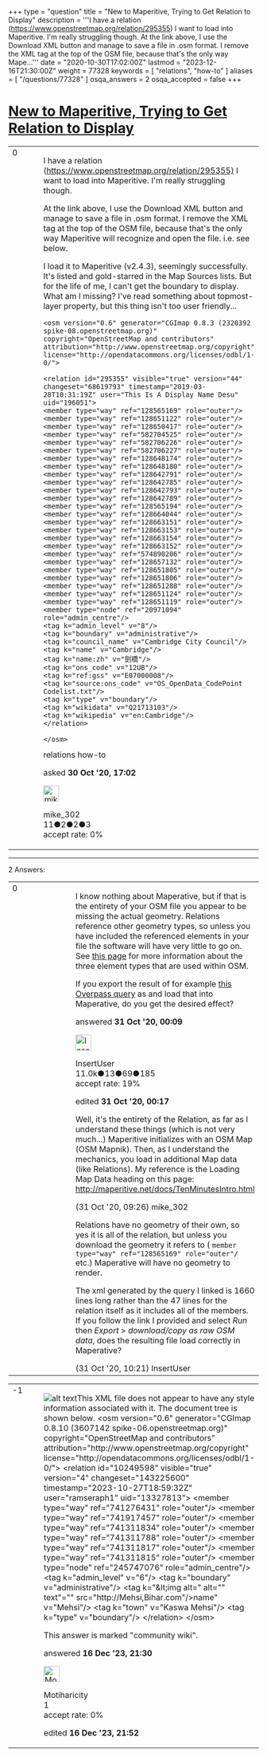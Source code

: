 +++
type = "question"
title = "New to Maperitive, Trying to Get Relation to Display"
description = '''I have a relation (https://www.openstreetmap.org/relation/295355) I want to load into Maperitive. I&#x27;m really struggling though. At the link above, I use the Download XML button and manage to save a file in .osm format. I remove the XML tag at the top of the OSM file, because that&#x27;s the only way Mape...'''
date = "2020-10-30T17:02:00Z"
lastmod = "2023-12-16T21:30:00Z"
weight = 77328
keywords = [ "relations", "how-to" ]
aliases = [ "/questions/77328" ]
osqa_answers = 2
osqa_accepted = false
+++

<div class="headNormal">

# [New to Maperitive, Trying to Get Relation to Display](/questions/77328/new-to-maperitive-trying-to-get-relation-to-display)

</div>

<div id="main-body">

<div id="askform">

<table id="question-table" style="width:100%;">
<colgroup>
<col style="width: 50%" />
<col style="width: 50%" />
</colgroup>
<tbody>
<tr>
<td style="width: 30px; vertical-align: top"><div class="vote-buttons">
<span id="post-77328-upvote" class="ajax-command post-vote up" rel="nofollow" title="I like this post (click again to cancel)"> </span>
<div id="post-77328-score" class="post-score" title="current number of votes">
0
</div>
<span id="post-77328-downvote" class="ajax-command post-vote down" rel="nofollow" title="I dont like this post (click again to cancel)"> </span> <span id="favorite-mark" class="ajax-command favorite-mark" rel="nofollow" title="mark/unmark this question as favorite (click again to cancel)"> </span>
<div id="favorite-count" class="favorite-count">
&#10;</div>
</div></td>
<td><div id="item-right">
<div class="question-body">
<p>I have a relation (<a href="https://www.openstreetmap.org/relation/295355)">https://www.openstreetmap.org/relation/295355)</a> I want to load into Maperitive. I'm really struggling though.</p>
<p>At the link above, I use the Download XML button and manage to save a file in .osm format. I remove the XML tag at the top of the OSM file, because that's the only way Maperitive will recognize and open the file. i.e. see below.</p>
<p>I load it to Maperitive (v2.4.3), seemingly successfully. It's listed and gold-starred in the Map Sources lists. But for the life of me, I can't get the boundary to display. What am I missing? I've read something about topmost-layer property, but this thing isn't too user friendly...</p>
<pre><code>&lt;osm version=&quot;0.6&quot; generator=&quot;CGImap 0.8.3 (2320392 spike-08.openstreetmap.org)&quot; copyright=&quot;OpenStreetMap and contributors&quot; attribution=&quot;http://www.openstreetmap.org/copyright&quot; license=&quot;http://opendatacommons.org/licenses/odbl/1-0/&quot;&gt;
&#10;&lt;relation id=&quot;295355&quot; visible=&quot;true&quot; version=&quot;44&quot; changeset=&quot;68619793&quot; timestamp=&quot;2019-03-28T10:31:19Z&quot; user=&quot;This Is A Display Name Desu&quot; uid=&quot;196051&quot;&gt;
&lt;member type=&quot;way&quot; ref=&quot;128565169&quot; role=&quot;outer&quot;/&gt;
&lt;member type=&quot;way&quot; ref=&quot;128651122&quot; role=&quot;outer&quot;/&gt;
&lt;member type=&quot;way&quot; ref=&quot;128650417&quot; role=&quot;outer&quot;/&gt;
&lt;member type=&quot;way&quot; ref=&quot;582704525&quot; role=&quot;outer&quot;/&gt;
&lt;member type=&quot;way&quot; ref=&quot;582706226&quot; role=&quot;outer&quot;/&gt;
&lt;member type=&quot;way&quot; ref=&quot;582706227&quot; role=&quot;outer&quot;/&gt;
&lt;member type=&quot;way&quot; ref=&quot;128648174&quot; role=&quot;outer&quot;/&gt;
&lt;member type=&quot;way&quot; ref=&quot;128648180&quot; role=&quot;outer&quot;/&gt;
&lt;member type=&quot;way&quot; ref=&quot;128642791&quot; role=&quot;outer&quot;/&gt;
&lt;member type=&quot;way&quot; ref=&quot;128642785&quot; role=&quot;outer&quot;/&gt;
&lt;member type=&quot;way&quot; ref=&quot;128642793&quot; role=&quot;outer&quot;/&gt;
&lt;member type=&quot;way&quot; ref=&quot;128642789&quot; role=&quot;outer&quot;/&gt;
&lt;member type=&quot;way&quot; ref=&quot;128565194&quot; role=&quot;outer&quot;/&gt;
&lt;member type=&quot;way&quot; ref=&quot;128664044&quot; role=&quot;outer&quot;/&gt;
&lt;member type=&quot;way&quot; ref=&quot;128663151&quot; role=&quot;outer&quot;/&gt;
&lt;member type=&quot;way&quot; ref=&quot;128663153&quot; role=&quot;outer&quot;/&gt;
&lt;member type=&quot;way&quot; ref=&quot;128663154&quot; role=&quot;outer&quot;/&gt;
&lt;member type=&quot;way&quot; ref=&quot;128663152&quot; role=&quot;outer&quot;/&gt;
&lt;member type=&quot;way&quot; ref=&quot;574890206&quot; role=&quot;outer&quot;/&gt;
&lt;member type=&quot;way&quot; ref=&quot;128657132&quot; role=&quot;outer&quot;/&gt;
&lt;member type=&quot;way&quot; ref=&quot;128651805&quot; role=&quot;outer&quot;/&gt;
&lt;member type=&quot;way&quot; ref=&quot;128651806&quot; role=&quot;outer&quot;/&gt;
&lt;member type=&quot;way&quot; ref=&quot;128651288&quot; role=&quot;outer&quot;/&gt;
&lt;member type=&quot;way&quot; ref=&quot;128651124&quot; role=&quot;outer&quot;/&gt;
&lt;member type=&quot;way&quot; ref=&quot;128651119&quot; role=&quot;outer&quot;/&gt;
&lt;member type=&quot;node&quot; ref=&quot;20971094&quot; role=&quot;admin_centre&quot;/&gt;
&lt;tag k=&quot;admin_level&quot; v=&quot;8&quot;/&gt;
&lt;tag k=&quot;boundary&quot; v=&quot;administrative&quot;/&gt;
&lt;tag k=&quot;council_name&quot; v=&quot;Cambridge City Council&quot;/&gt;
&lt;tag k=&quot;name&quot; v=&quot;Cambridge&quot;/&gt;
&lt;tag k=&quot;name:zh&quot; v=&quot;劍橋&quot;/&gt;
&lt;tag k=&quot;ons_code&quot; v=&quot;12UB&quot;/&gt;
&lt;tag k=&quot;ref:gss&quot; v=&quot;E07000008&quot;/&gt;
&lt;tag k=&quot;source:ons_code&quot; v=&quot;OS_OpenData_CodePoint Codelist.txt&quot;/&gt;
&lt;tag k=&quot;type&quot; v=&quot;boundary&quot;/&gt;
&lt;tag k=&quot;wikidata&quot; v=&quot;Q21713103&quot;/&gt;
&lt;tag k=&quot;wikipedia&quot; v=&quot;en:Cambridge&quot;/&gt;
&lt;/relation&gt;
&#10;&lt;/osm&gt;</code></pre>
</div>
<div id="question-tags" class="tags-container tags">
<span class="post-tag tag-link-relations" rel="tag" title="see questions tagged &#39;relations&#39;">relations</span> <span class="post-tag tag-link-how-to" rel="tag" title="see questions tagged &#39;how-to&#39;">how-to</span>
</div>
<div id="question-controls" class="post-controls">
&#10;</div>
<div class="post-update-info-container">
<div class="post-update-info post-update-info-user">
<p>asked <strong>30 Oct '20, 17:02</strong></p>
<img src="https://secure.gravatar.com/avatar/bb4a96818219ef4d7ac338f922f02437?s=32&amp;d=identicon&amp;r=g" class="gravatar" width="32" height="32" alt="mike_302&#39;s gravatar image" />
<p><span>mike_302</span><br />
<span class="score" title="11 reputation points">11</span><span title="2 badges"><span class="badge1">●</span><span class="badgecount">2</span></span><span title="2 badges"><span class="silver">●</span><span class="badgecount">2</span></span><span title="3 badges"><span class="bronze">●</span><span class="badgecount">3</span></span><br />
<span class="accept_rate" title="Rate of the user&#39;s accepted answers">accept rate:</span> <span title="mike_302 has no accepted answers">0%</span></p>
</div>
</div>
<div id="comments-container-77328" class="comments-container">
&#10;</div>
<div id="comment-tools-77328" class="comment-tools">
&#10;</div>
<div class="clear">
&#10;</div>
<div id="comment-77328-form-container" class="comment-form-container">
&#10;</div>
<div class="clear">
&#10;</div>
</div></td>
</tr>
</tbody>
</table>

------------------------------------------------------------------------

<div class="tabBar">

<span id="sort-top"></span>

<div class="headQuestions">

2 Answers:

</div>

</div>

<span id="77333"></span>

<div id="answer-container-77333" class="answer">

<table style="width:100%;">
<colgroup>
<col style="width: 50%" />
<col style="width: 50%" />
</colgroup>
<tbody>
<tr>
<td style="width: 30px; vertical-align: top"><div class="vote-buttons">
<span id="post-77333-upvote" class="ajax-command post-vote up" rel="nofollow" title="I like this post (click again to cancel)"> </span>
<div id="post-77333-score" class="post-score" title="current number of votes">
0
</div>
<span id="post-77333-downvote" class="ajax-command post-vote down" rel="nofollow" title="I dont like this post (click again to cancel)"> </span>
</div></td>
<td><div class="item-right">
<div class="answer-body">
<p>I know nothing about Maperative, but if that is the entirety of your OSM file you appear to be missing the actual geometry. Relations reference other geometry types, so unless you have included the referenced elements in your file the software will have very little to go on. See <a href="https://wiki.openstreetmap.org/wiki/Elements">this page</a> for more information about the three element types that are used within OSM.</p>
<p>If you export the result of for example <a href="https://overpass-turbo.eu/s/ZyR">this Overpass query</a> as and load that into Maperative, do you get the desired effect?</p>
</div>
<div class="answer-controls post-controls">
&#10;</div>
<div class="post-update-info-container">
<div class="post-update-info post-update-info-user">
<p>answered <strong>31 Oct '20, 00:09</strong></p>
<img src="https://secure.gravatar.com/avatar/ec8a0cf213f9797ad1c1ae2c28c2332d?s=32&amp;d=identicon&amp;r=g" class="gravatar" width="32" height="32" alt="InsertUser&#39;s gravatar image" />
<p><span>InsertUser</span><br />
<span class="score" title="11005 reputation points"><span>11.0k</span></span><span title="13 badges"><span class="badge1">●</span><span class="badgecount">13</span></span><span title="69 badges"><span class="silver">●</span><span class="badgecount">69</span></span><span title="185 badges"><span class="bronze">●</span><span class="badgecount">185</span></span><br />
<span class="accept_rate" title="Rate of the user&#39;s accepted answers">accept rate:</span> <span title="InsertUser has 73 accepted answers">19%</span></p>
</div>
<div class="post-update-info post-update-info-edited">
<p><span> edited <strong>31 Oct '20, 00:17</strong> </span></p>
</div>
</div>
<div id="comments-container-77333" class="comments-container">
<span id="77334"></span>
<div id="comment-77334" class="comment">
<div id="post-77334-score" class="comment-score">
&#10;</div>
<div class="comment-text">
<p>Well, it's the entirety of the Relation, as far as I understand these things (which is not very much...) Maperitive initializes with an OSM Map (OSM Mapnik). Then, as I understand the mechanics, you load in additional Map data (like Relations). My reference is the Loading Map Data heading on this page: <a href="http://maperitive.net/docs/TenMinutesIntro.html">http://maperitive.net/docs/TenMinutesIntro.html</a></p>
</div>
<div id="comment-77334-info" class="comment-info">
<span class="comment-age">(31 Oct '20, 09:26)</span> <span class="comment-user userinfo">mike_302</span>
</div>
</div>
<span id="77335"></span>
<div id="comment-77335" class="comment">
<div id="post-77335-score" class="comment-score">
&#10;</div>
<div class="comment-text">
<p>Relations have no geometry of their own, so yes it is all of the relation, but unless you download the geometry it refers to ( <code>member type="way" ref="128565169" role="outer"/</code> etc.) Maperative will have no geometry to render.</p>
<p>The xml generated by the query I linked is 1660 lines long rather than the 47 lines for the relation itself as it includes all of the members. If you follow the link I provided and select <em>Run</em> then <em>Export</em> &gt; <em>download/copy as raw OSM data</em>, does the resulting file load correctly in Maperative?</p>
</div>
<div id="comment-77335-info" class="comment-info">
<span class="comment-age">(31 Oct '20, 10:21)</span> <span class="comment-user userinfo">InsertUser</span>
</div>
</div>
</div>
<div id="comment-tools-77333" class="comment-tools">
&#10;</div>
<div class="clear">
&#10;</div>
<div id="comment-77333-form-container" class="comment-form-container">
&#10;</div>
<div class="clear">
&#10;</div>
</div></td>
</tr>
</tbody>
</table>

</div>

<span id="88058"></span>

<div id="answer-container-88058" class="answer">

<table style="width:100%;">
<colgroup>
<col style="width: 50%" />
<col style="width: 50%" />
</colgroup>
<tbody>
<tr>
<td style="width: 30px; vertical-align: top"><div class="vote-buttons">
<span id="post-88058-upvote" class="ajax-command post-vote up" rel="nofollow" title="I like this post (click again to cancel)"> </span>
<div id="post-88058-score" class="post-score" title="current number of votes">
-1
</div>
<span id="post-88058-downvote" class="ajax-command post-vote down" rel="nofollow" title="I dont like this post (click again to cancel)"> </span>
</div></td>
<td><div class="item-right">
<div class="answer-body">
<p><img src="https://help.openstreetmap.org/upfiles/IMG_20231126_053945.jpg" alt="alt text" />This XML file does not appear to have any style information associated with it. The document tree is shown below. &lt;osm version="0.6" generator="CGImap 0.8.10 (3607142 spike-06.openstreetmap.org)" copyright="OpenStreetMap and contributors" attribution="http://www.openstreetmap.org/copyright" license="http://opendatacommons.org/licenses/odbl/1-0/"&gt; &lt;relation id="10249598" visible="true" version="4" changeset="143225600" timestamp="2023-10-27T18:59:32Z" user="ramseraph1" uid="13327813"&gt; &lt;member type="way" ref="741276431" role="outer"/&gt; &lt;member type="way" ref="741917457" role="outer"/&gt; &lt;member type="way" ref="741311834" role="outer"/&gt; &lt;member type="way" ref="741311788" role="outer"/&gt; &lt;member type="way" ref="741311817" role="outer"/&gt; &lt;member type="way" ref="741311815" role="outer"/&gt; &lt;member type="node" ref="245747076" role="admin_centre"/&gt; &lt;tag k="admin_level" v="6"/&gt; &lt;tag k="boundary" v="administrative"/&gt; &lt;tag k="&amp;lt;img alt=" alt="" text"="" src="http://Mehsi,Bihar.com"/&gt;name" v="Mehsi"/&gt; &lt;tag k="town" v="Kaswa Mehsi"/&gt; &lt;tag k="type" v="boundary"/&gt; &lt;/relation&gt; &lt;/osm&gt;</p>
</div>
<div class="answer-controls post-controls">
<div class="community-wiki">
This answer is marked "community wiki".
</div>
</div>
<div class="post-update-info-container">
<div class="post-update-info post-update-info-user">
<p>answered <strong>16 Dec '23, 21:30</strong></p>
<img src="https://secure.gravatar.com/avatar/eb7ad479f7c100444177e8afbcce5b31?s=32&amp;d=identicon&amp;r=g" class="gravatar" width="32" height="32" alt="Motiharicity&#39;s gravatar image" />
<p><span>Motiharicity</span><br />
<span class="score" title="1 reputation points">1</span><br />
<span class="accept_rate" title="Rate of the user&#39;s accepted answers">accept rate:</span> <span title="Motiharicity has no accepted answers">0%</span></p>
</img>
</div>
<div class="post-update-info post-update-info-edited">
<p><span> edited <strong>16 Dec '23, 21:52</strong> </span></p>
</div>
</div>
<div id="comments-container-88058" class="comments-container">
&#10;</div>
<div id="comment-tools-88058" class="comment-tools">
&#10;</div>
<div class="clear">
&#10;</div>
<div id="comment-88058-form-container" class="comment-form-container">
&#10;</div>
<div class="clear">
&#10;</div>
</div></td>
</tr>
</tbody>
</table>

</div>

<div class="paginator-container-left">

</div>

</div>

</div>

